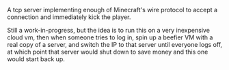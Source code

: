 A tcp server implementing enough of Minecraft's wire protocol to accept a connection and immediately kick the player.

Still a work-in-progress, but the idea is to run this on a very inexpensive cloud vm, then when someone tries to log in, spin up a beefier VM with a real copy of a server, and switch the IP to that server until everyone logs off, at which point that server would shut down to save money and this one would start back up.